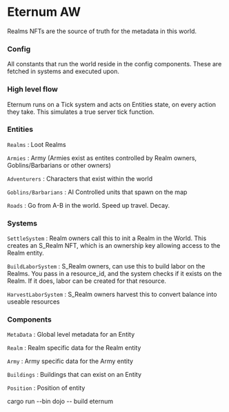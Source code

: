 # Eternum AW

Realms NFTs are the source of truth for the metadata in this world.

### Config

All constants that run the world reside in the config components. These are fetched in systems and executed upon.


### High level flow

Eternum runs on a Tick system and acts on Entities state, on every action they take. This simulates a true server tick function.

### Entities

`Realms` : Loot Realms

`Armies` : Army (Armies exist as entites controlled by Realm owners, Goblins/Barbarians or other owners)

`Adventurers` : Characters that exist within the world

`Goblins/Barbarians` : AI Controlled units that spawn on the map

`Roads` : Go from A-B in the world. Speed up travel. Decay.

### Systems

`SettleSystem` : Realm owners call this to init a Realm in the World. This creates an S_Realm NFT, which is an ownership key allowing access to the Realm entity.

`BuildLaborSystem` : S_Realm owners, can use this to build labor on the Realms. You pass in a resource_id, and the system checks if it exists on the Realm. If it does, labor can be created for that resource.

`HarvestLaborSystem` : S_Realm owners harvest this to convert balance into useable resources

### Components

`MetaData` : Global level metadata for an Entity

`Realm` : Realm specific data for the Realm entity

`Army` : Army specific data for the Army entity

`Buildings` : Buildings that can exist on an Entity

`Position` : Position of entity



cargo run --bin dojo -- build eternum